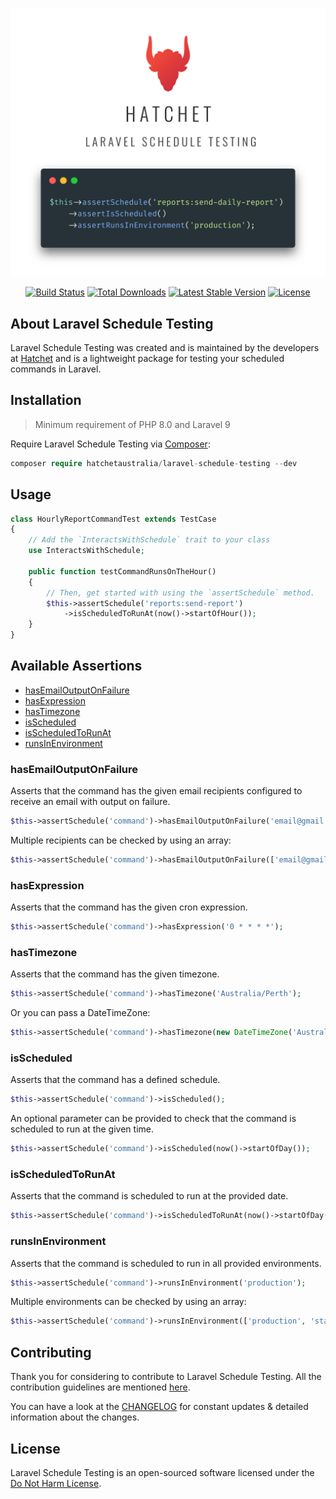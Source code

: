 <p align="center">
  <a href="https://hatchet.com.au" target="_blank">
    <picture>
      <source media="(prefers-color-scheme: dark)" srcset="https://raw.githubusercontent.com/hatchetaustralia/laravel-schedule-testing/HEAD/.github/logo-dark.png">
      <source media="(prefers-color-scheme: light)" srcset="https://raw.githubusercontent.com/hatchetaustralia/laravel-schedule-testing/HEAD/.github/logo-light.png">
      <img alt="Hatchet's Laravel Schedule Testing" src="https://raw.githubusercontent.com/hatchetaustralia/laravel-schedule-testing/HEAD/.github/logo-light.png" width="664" style="max-width: 100%;">
    </picture>
  </a>
</p>

<p align="center">
<a href="https://github.com/hatchetaustralia/laravel-schedule-testing/actions"><img src="https://github.com/laravel/framework/workflows/tests/badge.svg" alt="Build Status"></a>
<a href="https://packagist.org/packages/hatchetaustralia/laravel-schedule-testing"><img src="https://img.shields.io/packagist/dt/hatchetaustralia/laravel-schedule-testing" alt="Total Downloads"></a>
<a href="https://packagist.org/packages/hatchetaustralia/laravel-schedule-testing"><img src="https://img.shields.io/packagist/v/hatchetaustralia/laravel-schedule-testing" alt="Latest Stable Version"></a>
<a href="https://packagist.org/packages/hatchetaustralia/laravel-schedule-testing"><img src="https://img.shields.io/packagist/l/hatchetaustralia/laravel-schedule-testing" alt="License"></a>
</p>

## About Laravel Schedule Testing
Laravel Schedule Testing was created and is maintained by the developers at [Hatchet](https://hatchet.com.au) and is a lightweight package for testing your scheduled commands in Laravel.

## Installation
>Minimum requirement of PHP 8.0 and Laravel 9

Require Laravel Schedule Testing via [Composer](https://getcomposer.org/):
```php
composer require hatchetaustralia/laravel-schedule-testing --dev
```


## Usage
```php
class HourlyReportCommandTest extends TestCase
{
    // Add the `InteractsWithSchedule` trait to your class
    use InteractsWithSchedule;

    public function testCommandRunsOnTheHour()
    {
        // Then, get started with using the `assertSchedule` method.
        $this->assertSchedule('reports:send-report')
            ->isScheduledToRunAt(now()->startOfHour());
    }
}
```

## Available Assertions

- [hasEmailOutputOnFailure](#hasEmailOutputOnFailure)
- [hasExpression](#hasExpression)
- [hasTimezone](#hasTimezone)
- [isScheduled](#isScheduled)
- [isScheduledToRunAt](#isScheduledToRunAt)
- [runsInEnvironment](#runsInEnvironment)

### hasEmailOutputOnFailure
Asserts that the command has the given email recipients configured to receive an email with output on failure.

```php
$this->assertSchedule('command')->hasEmailOutputOnFailure('email@gmail.com');
```

Multiple recipients can be checked by using an array:
```php
$this->assertSchedule('command')->hasEmailOutputOnFailure(['email@gmail.com', 'email@outlook.com']);
```

### hasExpression
Asserts that the command has the given cron expression.

```php
$this->assertSchedule('command')->hasExpression('0 * * * *');
```

### hasTimezone
Asserts that the command has the given timezone.

```php
$this->assertSchedule('command')->hasTimezone('Australia/Perth');
```

Or you can pass a DateTimeZone:
```php
$this->assertSchedule('command')->hasTimezone(new DateTimeZone('Australia/Perth'));
```

### isScheduled
Asserts that the command has a defined schedule.

```php
$this->assertSchedule('command')->isScheduled();
```

An optional parameter can be provided to check that the command is scheduled to run at the given time.

```php
$this->assertSchedule('command')->isScheduled(now()->startOfDay());
```

### isScheduledToRunAt
Asserts that the command is scheduled to run at the provided date.

```php
$this->assertSchedule('command')->isScheduledToRunAt(now()->startOfDay());
```

### runsInEnvironment
Asserts that the command is scheduled to run in all provided environments.

```php
$this->assertSchedule('command')->runsInEnvironment('production');
```

Multiple environments can be checked by using an array:
```php
$this->assertSchedule('command')->runsInEnvironment(['production', 'staging']);
```

## Contributing

Thank you for considering to contribute to Laravel Schedule Testing. All the contribution guidelines are mentioned [here](CONTRIBUTING.md).

You can have a look at the [CHANGELOG](CHANGELOG.md) for constant updates & detailed information about the changes.

## License

Laravel Schedule Testing is an open-sourced software licensed under the [Do Not Harm License](LICENSE.md).
